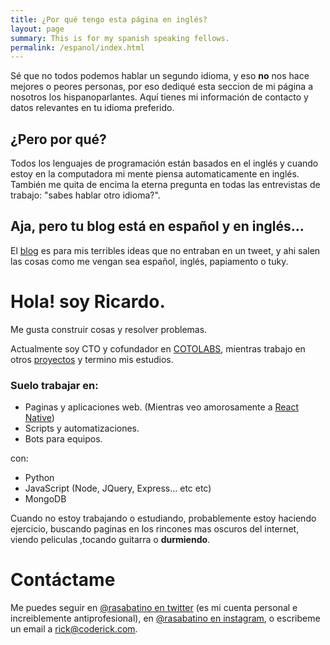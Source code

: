 ```yaml
---
title: ¿Por qué tengo esta página en inglés?
layout: page
summary: This is for my spanish speaking fellows.
permalink: /espanol/index.html
---
```

Sé que no todos podemos hablar un segundo idioma, y eso **no** nos hace mejores o peores personas,
por eso dediqué esta seccion de mi página a nosotros los hispanoparlantes. Aquí tienes mi información de contacto y datos relevantes en tu idioma preferido.

## ¿Pero por qué?
Todos los lenguajes de programación están basados en el inglés y cuando estoy en la computadora mi mente piensa automaticamente en inglés. También me quita de encima la eterna pregunta en todas las entrevistas de trabajo: "sabes hablar otro idioma?".

## Aja, pero tu blog está en español y en inglés...
El [blog](/blog) es para mis terribles ideas que no entraban en un tweet, y ahi salen las cosas como me vengan sea español, inglés, papiamento o tuky.

# Hola! soy Ricardo.
Me gusta construir cosas y resolver problemas.

Actualmente soy CTO y cofundador en [COTOLABS](http://www.cotolabs.com), mientras trabajo en otros  [proyectos](/projects) y termino mis estudios.

### Suelo trabajar en:
<!-- TODO: todos estas cosas tienen que ser links a proyectos que yo haya hecho!! -->
  * Paginas y aplicaciones web. (Mientras veo amorosamente a [React Native](https://facebook.github.io/react-native/))
  * Scripts y automatizaciones.
  * Bots para equipos.

con:

  * Python
  * JavaScript (Node, JQuery, Express... etc etc)
  * MongoDB

Cuando no estoy trabajando o estudiando, probablemente estoy haciendo ejercicio, buscando paginas en los rincones mas oscuros del internet, viendo peliculas ,tocando guitarra o **durmiendo**.

# Contáctame
Me puedes seguir en [@rasabatino en twitter](https://twitter.com/rasabatino) (es mi cuenta personal e increiblemente antiprofesional), en [@rasabatino en instagram](https://instagram.com/rasabatino), o escribeme un email a [rick@coderick.com](mailto:rick@coderick.com).
